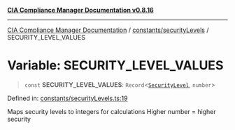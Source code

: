 [**CIA Compliance Manager Documentation v0.8.16**](../../../README.md)

***

[CIA Compliance Manager Documentation](../../../modules.md) / [constants/securityLevels](../README.md) / SECURITY\_LEVEL\_VALUES

# Variable: SECURITY\_LEVEL\_VALUES

> `const` **SECURITY\_LEVEL\_VALUES**: `Record`\<[`SecurityLevel`](../../../types/cia/type-aliases/SecurityLevel.md), `number`\>

Defined in: [constants/securityLevels.ts:19](https://github.com/Hack23/cia-compliance-manager/blob/96f4020424aba8c55d4fe94eddf596babc070968/src/constants/securityLevels.ts#L19)

Maps security levels to integers for calculations
Higher number = higher security
